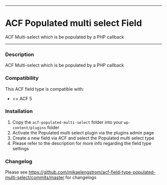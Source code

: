 -----------------------

# ACF Populated multi select Field

ACF Multi-select which is be populated by a PHP callback

-----------------------

### Description

ACF Multi-select which is be populated by a PHP callback

### Compatibility

This ACF field type is compatible with:
* <= ACF 5

### Installation

1. Copy the `acf-populated-multi-select` folder into your `wp-content/plugins` folder
2. Activate the Populated multi select plugin via the plugins admin page
3. Create a new field via ACF and select the Populated multi select type
4. Please refer to the description for more info regarding the field type settings

### Changelog
Please see https://github.com/mikaelengstrom/acf-field-type-populated-multi-select/commits/master for changelogs
